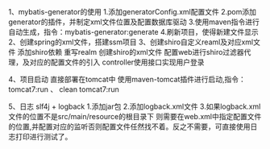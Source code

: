 1、mybatis-generator的使用
	1.添加generatorConfig.xml配置文件
	2.pom添加generator的插件，并制定xml文件位置及配置数据库驱动
	3.使用maven指令进行自动生成，指令：mybatis-generator:generate
	4.刷新项目，使得新建文件显示
2、创建spring的xml文件，搭建ssm项目
3、创建shiro自定义reaml及对应xml文件 
	添加shiro依赖
	重写realm
	创建shiro的xml文件
	配置web进行shiro过滤器代理，及对应的配置文件的引入
	controller使用接口实现用户登录
	
4、项目启动
	直接部署在tomcat中
	使用maven-tomcat插件进行启动,指令：tomcat7:run  、  clean tomcat7:run
	
5、日志
	slf4j + logback 
	1.添加jar包
	2.添加logback.xml文件
	3.如果logback.xml文件的位置不是src/main/resource的根目录下  则需要在web.xml中指定配置文件的位置,并配置对应的监听否则配置文件任然找不着。反之不需要，可直接使用日志打印进行测试了。
	